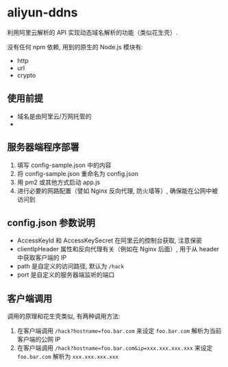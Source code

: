 # aliyun-ddns

利用阿里云解析的 API 实现动态域名解析的功能（类似花生壳）.

没有任何 npm 依赖, 用到的原生的 Node.js 模块有:

- http
- url
- crypto

## 使用前提

- 域名是由阿里云/万网托管的
-

## 服务器端程序部署

1. 填写 config-sample.json 中的内容
2. 将 config-sample.json 重命名为 config.json
3. 用 pm2 或其他方式启动 app.js
4. 进行必要的网路配置（譬如 Nginx 反向代理, 防火墙等）, 确保能在公网中被访问到

## config.json 参数说明

- AccessKeyId 和 AccessKeySecret 在阿里云的控制台获取, 注意保密
- clientIpHeader 属性和反向代理有关（例如在 Nginx 后面）, 用于从 header 中获取客户端的 IP
- path 是自定义的访问路径, 默认为 `/hack`
- port 是自定义的服务器端监听的端口

## 客户端调用

调用的原理和花生壳类似, 有两种调用方法:

1. 在客户端调用 `/hack?hostname=foo.bar.com` 来设定 `foo.bar.com` 解析为当前客户端的公网 IP
2. 在客户端调用 `/hack?hostname=foo.bar.com&ip=xxx.xxx.xxx.xxx` 来设定 `foo.bar.com` 解析为 `xxx.xxx.xxx.xxx`
